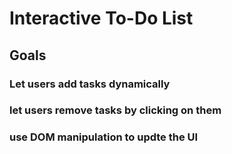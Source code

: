 # Interactive To-Do List

## Goals 

### Let users add tasks dynamically

### let users remove tasks by clicking on them

### use DOM manipulation to updte the UI